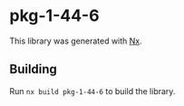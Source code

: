 # pkg-1-44-6

This library was generated with [Nx](https://nx.dev).

## Building

Run `nx build pkg-1-44-6` to build the library.
